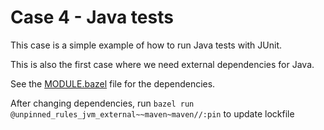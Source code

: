 # Case 4 - Java tests

This case is a simple example of how to run Java tests with JUnit.

This is also the first case where we need external dependencies for Java.

See the [MODULE.bazel](../../MODULE.bazel) file for the dependencies.

After changing dependencies, run `bazel run @unpinned_rules_jvm_external~~maven~maven//:pin` to update lockfile
